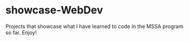 # showcase-WebDev
Projects that showcase what I have learned to code in the MSSA program so far. Enjoy!
